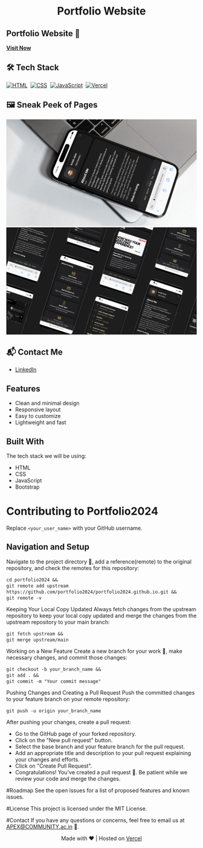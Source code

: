<h1 align="center">Portfolio Website</h1>
</p>

## Portfolio Website 🔗
[**Visit Now**](https://portfolio2024-bay.vercel.app/)

## 🛠️ Tech Stack
[![HTML](https://img.shields.io/badge/HTML5-%23E34F26.svg?&style=for-the-badge&logo=html5&logoColor=white)](https://github.com/arnabjena007/Portfolio-Website/search?l=html)&nbsp;
[![CSS](https://img.shields.io/badge/CSS3-%231572B6.svg?&style=for-the-badge&logo=css3&logoColor=white)](https://github.com/arnabjena007/Portfolio-Website/search?l=css)&nbsp;
[![JavaScript](https://img.shields.io/badge/JavaScript-%23323330.svg?&style=for-the-badge&logo=javascript&logoColor=%23F7DF1E)](https://github.com/arnabjena007/Portfolio-Website/search?l=javascript)&nbsp;
[![Vercel](https://img.shields.io/badge/Vercel-%23FF0000.svg?style=for-the-badge&logo=vercel&logoColor=white)](https://vercel.com/)

## 🖼️ Sneak Peek of Pages
<img src="./assets/1.png">
<img src="./assets/2.png">

## 📬 Contact Me
- [LinkedIn](https://www.linkedin.com/in/arnabjena/)

## Features
- Clean and minimal design
- Responsive layout
- Easy to customize
- Lightweight and fast

<!-- ABOUT THE PROJECT -->

## Built With

The tech stack we will be using:

- HTML
- CSS
- JavaScript
- Bootstrap

# Contributing to Portfolio2024

Replace `<your_user_name>` with your GitHub username.

## Navigation and Setup

Navigate to the project directory 📁, add a reference(remote) to the original repository, and check the remotes for this repository:

```shell
cd portfolio2024 &&
git remote add upstream https://github.com/portfolio2024/portfolio2024.github.io.git &&
git remote -v
```
Keeping Your Local Copy Updated
Always fetch changes from the upstream repository to keep your local copy updated and merge the changes from the upstream repository to your main branch:

```shell
git fetch upstream &&
git merge upstream/main
```
Working on a New Feature
Create a new branch for your work 🌿, make necessary changes, and commit those changes:

```shell
git checkout -b your_branch_name &&
git add . &&
git commit -m "Your commit message"
```

Pushing Changes and Creating a Pull Request
Push the committed changes to your feature branch on your remote repository:

```shell
git push -u origin your_branch_name
```
After pushing your changes, create a pull request:

- Go to the GitHub page of your forked repository.
- Click on the "New pull request" button.
- Select the base branch and your feature branch for the pull request.
- Add an appropriate title and description to your pull request explaining your changes and efforts.
- Click on "Create Pull Request".
- Congratulations! You've created a pull request 🎉. Be patient while we review your code and merge the changes.

#Roadmap
See the open issues for a list of proposed features and known issues.

#License
This project is licensed under the MIT License.

#Contact
If you have any questions or concerns, feel free to email us at APEX@COMMUNITY.ac.in 📧.

<p align="center">Made with ❤️ | Hosted on <a href="https://portfolio2024-bay.vercel.app/">Vercel</a></p>


